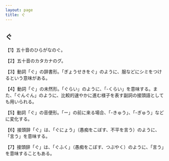 ```yaml
---
layout: page
title: ぐ
---
```

## ぐ

【1】五十音のひらがなのぐ。

【2】五十音のカタカナのグ。

【3】動詞「ぐ」の辞書形。「ぎょうせきをぐ」のように、服などにシミをつけるという意味がある。

【4】動詞「ぐ」の未然形。「ぐらい」のように、「-くらい」を意味する。また、「ぐんぐん」のように、比較的速やかに進む様子を表す副詞の接頭語としても用いられる。

【5】動詞「ぐ」の音便形。「ー」の前に来る場合、「-きゅう」、「-ぎゅう」などに変化する。

【6】接頭辞「ぐ」は、「ぐにょう」（愚痴をこぼす、不平を言う）のように、「言う」を意味する。

【7】接頭辞「ぐ」は、「ぐふく」（愚痴をこぼす、つぶやく）のように、「言う」を意味することもある。